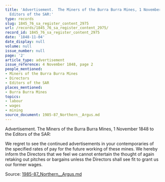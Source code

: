 ```yaml
---
title: 'Advertisement.  The Miners of the Burra Burra Mines, 1 November 1848 to the
  Editors of the SAR:'
type: records
slug: 1845_76_sa_register_content_2975
url: /records/1845_76_sa_register_content_2975/
record_id: 1845_76_sa_register_content_2975
date: '1848-11-04'
date_display: null
volume: null
issue_number: null
page: '2'
article_type: advertisement
issue_reference: 4 November 1848, page 2
people_mentioned:
- Miners of the Burra Burra Mines
- Directors
- Editors of the SAR
places_mentioned:
- Burra Burra Mines
topics:
- labour
- wages
- mining
source_document: 1985-87_Northern__Argus.md
---
```


Advertisement.  The Miners of the Burra Burra Mines, 1 November 1848 to the Editors of the SAR:

We regret to see the continued advertisements in your contemporaries of the specified rates of pay for the future working of these mines.  We hereby inform the Directors that we feel we cannot entertain the thought of again retaking out pitches or bargains unless the Directors shall see fit to grant us our former wages.

Source: [1985-87_Northern__Argus.md](/downloads/markdown/1985-87_Northern__Argus.md)

